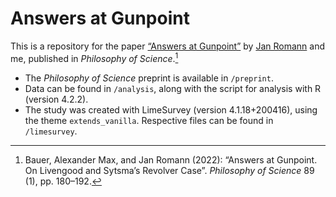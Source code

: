 # Answers at Gunpoint

This is a repository for the paper [“Answers at Gunpoint”](https://www.cambridge.org/core/journals/philosophy-of-science/article/answers-at-gunpoint-on-livengood-and-sytsmas-revolver-case/A02B16770F20B1321ACDFEAD44010589) by [Jan Romann](https://github.com/JKRhb) and me, published in _Philosophy of Science_.[^1]

- The _Philosophy of Science_ preprint is available in `/preprint`.
- Data can be found in `/analysis`, along with the script for analysis with R (version 4.2.2).
- The study was created with LimeSurvey (version 4.1.18+200416), using the theme `extends_vanilla`. Respective files can be found in `/limesurvey`.

[^1]: Bauer, Alexander Max, and Jan Romann (2022): “Answers at Gunpoint. On Livengood and Sytsma’s Revolver Case”. _Philosophy of Science_ 89 (1), pp. 180–192.
